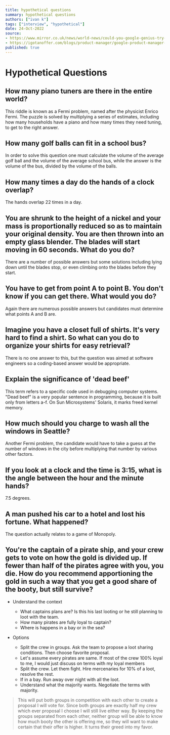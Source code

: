 ```yaml
---
title: hypothetical questions
summary: hypothetical questions
authors: ["ivan k"]
tags: ["interview", "hypothetical"]
date: 24-Oct-2022
source:
- https://www.mirror.co.uk/news/world-news/could-you-google-genius-try-9360268
- https://igotanoffer.com/blogs/product-manager/google-product-manager-interview#questions
published: true
---
```


# Hypothetical Questions

## How many piano tuners are there in the entire world?

This riddle is known as a Fermi problem, named after the physicist Enrico Fermi. The puzzle is solved by multiplying a series of estimates, including how many households have a piano and how many times they need tuning, to get to the right answer.

## How many golf balls can fit in a school bus?

In order to solve this question one must calculate the volume of the average golf ball and the volume of the average school bus, while the answer is the volume of the bus, divided by the volume of the balls.

## How many times a day do the hands of a clock overlap?

The hands overlap 22 times in a day.

## You are shrunk to the height of a nickel and your mass is proportionally reduced so as to maintain your original density. You are then thrown into an empty glass blender. The blades will start moving in 60 seconds. What do you do?

There are a number of possible answers but some solutions including lying down until the blades stop, or even climbing onto the blades before they start.

## You have to get from point A to point B. You don't know if you can get there. What would you do?

Again there are numerous possible answers but candidates must determine what points A and B are.

## Imagine you have a closet full of shirts. It's very hard to find a shirt. So what can you do to organize your shirts for easy retrieval?

There is no one answer to this, but the question was aimed at software engineers so a coding-based answer would be appropriate.

## Explain the significance of 'dead beef'

This term refers to a specific code used in debugging computer systems. "Dead beef" is a very popular sentence in programming, because it is built only from letters a-f. On Sun Microsystems' Solaris, it marks freed kernel memory.

## How much should you charge to wash all the windows in Seattle?

Another Fermi problem, the candidate would have to take a guess at the number of windows in the city before multiplying that number by various other factors.

## If you look at a clock and the time is 3:15, what is the angle between the hour and the minute hands?

7.5 degrees.

## A man pushed his car to a hotel and lost his fortune. What happened?

The question actually relates to a game of Monopoly.

## You're the captain of a pirate ship, and your crew gets to vote on how the gold is divided up. If fewer than half of the pirates agree with you, you die. How do you recommend apportioning the gold in such a way that you get a good share of the booty, but still survive?

- Understand the context
  - What captains plans are? Is this his last looting or he still planning to loot with the team.
  - How many pirates are fully loyal to captain?
  - Where is happens in a bay or in the sea?

- Options
  - Split the crew in groups. Ask the team to propose a loot sharing conditions. Then choose favorite proposal.
  - Let's assume every pirates are same. If most of the crew 100% loyal to me, I would just discuss on terms with my loyal members
  - Split the crew. Let them fight. Hire mercenaries for 10% of a loot, resolve the rest.
  - If in a bay. Run away over night with all the loot.
  - Understand what the majority wants. Negotiate the terms with majority.

> This will put both groups in competition with each other to create a proposal I will vote for. Since both groups are exactly half my crew which ever proposal I choose I will still live either way. By keeping the groups separated from each other, neither group will be able to know how much booty the other is offering me, so they will want to make certain that their offer is higher. It turns their greed into my favor.
